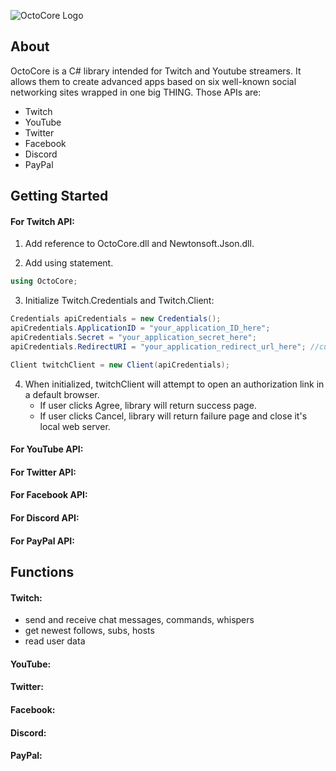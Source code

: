 ![OctoCore Logo](https://lh5.googleusercontent.com/hQu8IGVU5nrhfyRpEqAGLySQBUlMV-Zds91I9Mq_8Lxb-xTqWiDlZjNkRAWHzG8lcuXSjw12O1KmnQ=w2559-h1018)

## **About** 
OctoCore is a C# library intended for Twitch and Youtube streamers. It allows them to create advanced apps based on six well-known social networking sites wrapped in one big THING. Those APIs are:
* Twitch
* YouTube
* Twitter
* Facebook
* Discord
* PayPal
 
 
 
## **Getting Started**
#### For Twitch API:
1. Add reference to OctoCore.dll and Newtonsoft.Json.dll.

2. Add using statement.
```csharp
using OctoCore;
```

3. Initialize Twitch.Credentials and Twitch.Client:
```csharp
Credentials apiCredentials = new Credentials();
apiCredentials.ApplicationID = "your_application_ID_here";
apiCredentials.Secret = "your_application_secret_here";
apiCredentials.RedirectURI = "your_application_redirect_url_here"; //currently accepting http://localhost only

Client twitchClient = new Client(apiCredentials);
```

4. When initialized, twitchClient will attempt to open an authorization link in a default browser.
	* If user clicks Agree, library will return success page.
	* If user clicks Cancel, library will return failure page and close it's local web server.

#### For YouTube API:

#### For Twitter API:

#### For Facebook API:

#### For Discord API:

#### For PayPal API:
 
 
 
## **Functions**
#### Twitch:
* send and receive chat messages, commands, whispers
* get newest follows, subs, hosts
* read user data

#### YouTube:

#### Twitter:

#### Facebook:

#### Discord:

#### PayPal:
